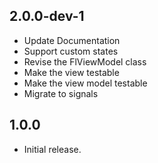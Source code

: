 ## 2.0.0-dev-1

* Update Documentation
* Support custom states
* Revise the FlViewModel class
* Make the view testable
* Make the view model testable
* Migrate to signals

## 1.0.0

* Initial release.
